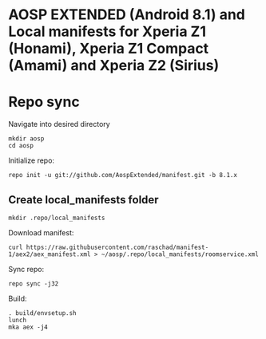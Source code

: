 AOSP EXTENDED (Android 8.1) and Local manifests for Xperia Z1 (Honami), Xperia Z1 Compact (Amami) and Xperia Z2 (Sirius)
=====

Repo sync
=====
Navigate into desired directory
    
    mkdir aosp
    cd aosp
    
Initialize repo:

    repo init -u git://github.com/AospExtended/manifest.git -b 8.1.x

Create local_manifests folder
---------------
    mkdir .repo/local_manifests
    
Download manifest: 

    curl https://raw.githubusercontent.com/raschad/manifest-1/aex2/aex_manifest.xml > ~/aosp/.repo/local_manifests/roomservice.xml

Sync repo:

    repo sync -j32

Build:

    . build/envsetup.sh
    lunch
    mka aex -j4
